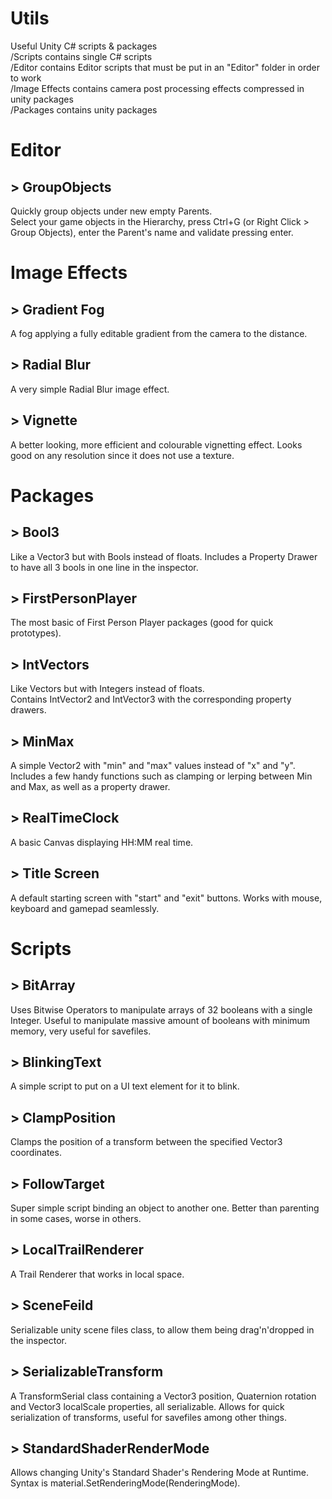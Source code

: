 # Utils
Useful Unity C# scripts & packages  
/Scripts contains single C# scripts  
/Editor contains Editor scripts that must be put in an "Editor" folder in order to work  
/Image Effects contains camera post processing effects compressed in unity packages  
/Packages contains unity packages  

# Editor

##  > GroupObjects
Quickly group objects under new empty Parents.  
Select your game objects in the Hierarchy, press Ctrl+G (or Right Click > Group Objects), enter the Parent's name and validate pressing enter.

# Image Effects

##  > Gradient Fog
A fog applying a fully editable gradient from the camera to the distance.

##  > Radial Blur
A very simple Radial Blur image effect.

##  > Vignette
A better looking, more efficient and colourable vignetting effect. Looks good on any resolution since it does not use a texture.


# Packages

## > Bool3
Like a Vector3 but with Bools instead of floats.
Includes a Property Drawer to have all 3 bools in one line in the inspector.

##  > FirstPersonPlayer
The most basic of First Person Player packages (good for quick prototypes).

##  > IntVectors
Like Vectors but with Integers instead of floats.  
Contains IntVector2 and IntVector3 with the corresponding property drawers.

##  > MinMax
A simple Vector2 with "min" and "max" values instead of "x" and "y".  
Includes a few handy functions such as clamping or lerping between Min and Max, as well as a property drawer.

##  > RealTimeClock
A basic Canvas displaying HH:MM real time.

##  > Title Screen
A default starting screen with "start" and "exit" buttons. Works with mouse, keyboard and gamepad seamlessly.

# Scripts

##  > BitArray
Uses Bitwise Operators to manipulate arrays of 32 booleans with a single Integer.
Useful to manipulate massive amount of booleans with minimum memory, very useful for savefiles.

##  > BlinkingText
A simple script to put on a UI text element for it to blink.

##  > ClampPosition
Clamps the position of a transform between the specified Vector3 coordinates. 

##  > FollowTarget
Super simple script binding an object to another one. Better than parenting in some cases, worse in others.

##  > LocalTrailRenderer
A Trail Renderer that works in local space.

##  > SceneFeild
Serializable unity scene files class, to allow them being drag'n'dropped in the inspector.

##  > SerializableTransform
A TransformSerial class containing a Vector3 position, Quaternion rotation and Vector3 localScale properties, all serializable.
Allows for quick serialization of transforms, useful for savefiles among other things.

##  > StandardShaderRenderMode
Allows changing Unity's Standard Shader's Rendering Mode at Runtime.
Syntax is material.SetRenderingMode(RenderingMode).

